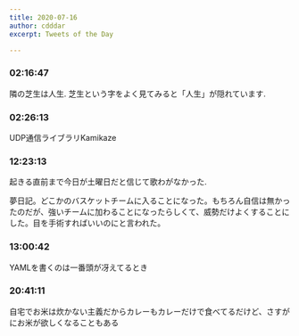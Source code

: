 ```yaml
---
title: 2020-07-16
author: cdddar
excerpt: Tweets of the Day

---
```


### 02:16:47

隣の芝生は人生.
芝生という字をよく見てみると「人生」が隠れています.

### 02:26:13

UDP通信ライブラリKamikaze

### 12:23:13

起きる直前まで今日が土曜日だと信じて歌わがなかった.

夢日記。どこかのバスケットチームに入ることになった。もちろん自信は無かったのだが、強いチームに加わることになったらしくて、威勢だけよくすることにした。目を手術すればいいのにと言われた。
### 13:00:42

YAMLを書くのは一番頭が冴えてるとき

### 20:41:11

自宅でお米は炊かない主義だからカレーもカレーだけで食べてるだけど、さすがにお米が欲しくなることもある

